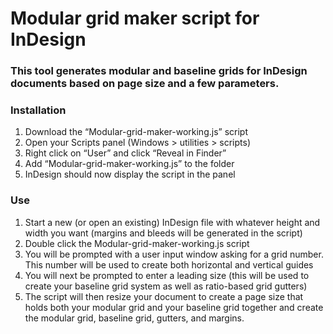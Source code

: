 # Modular grid maker script for InDesign

### This tool generates modular and baseline grids for InDesign documents based on page size and a few parameters.

### Installation
1. Download the “Modular-grid-maker-working.js” script
2. Open your Scripts panel (Windows > utilities > scripts)
3. Right click on “User” and click “Reveal in Finder”
4. Add “Modular-grid-maker-working.js” to the folder
5. InDesign should now display the script in the panel

### Use
1. Start a new (or open an existing) InDesign file with whatever height and width you want (margins and bleeds will be generated in the script)
2. Double click the Modular-grid-maker-working.js script
3. You will be prompted with a user input window asking for a grid number. This number will be used to create both horizontal and vertical guides
4. You will next be prompted to enter a leading size (this will be used to create your baseline grid system as well as ratio-based grid gutters)
5. The script will then resize your document to create a page size that holds both your modular grid and your baseline grid together and create the modular grid, baseline grid, gutters, and margins.
